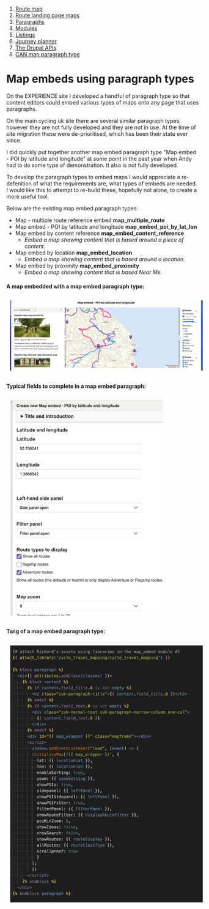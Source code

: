 1. [Route map](route-content-type.md)
2. [Route landing page maps](route-landing-page-content-type.md)
3. [Paragraphs](paragraph-embeds.md)
4. [Modules](relevant-modules.md)
5. [Listings](listing-pages.md)
6. [Journey planner](journey-planner.md)
7. [The Drupal APIs](api.md)
8. [CAN map paragraph type](can.md)

# Map embeds using paragraph types
On the EXPERIENCE site I developed a handful of paragraph type so that content editors could embed various types of maps onto any page that uses paragraphs.

On the main cycling uk site there are several similar paragraph types, however they are not fully developed and they are not in use. At the time of site migration these were de-prioritised, which has been their state ever since.

I did quickly put together another map embed paragraph type "Map embed - POI by latitude and longitude" at some point in the past year when Andy had to do some type of demonstration.  It also is not fully developed.

To develop the paragraph types to embed maps I would appreciate a re-defenition of what the requirements are, what types of embeds are needed.  I would like this to attempt to re-build these, hopefully not alone, to create a more useful tool.

Below are the existing map embed paragraph types:
- Map - multiple route reference embed **map_multiple_route**
- Map embed - POI by latitude and longitude **map_embed_poi_by_lat_lon**
- Map embed by content reference **map_embed_content_reference**
    - *Embed a map showing content that is based around a piece of content.*
- Map embed by location **map_embed_location**
    - *Embed a map showing content that is based around a location.*
- Map embed by proximity **map_embed_proximity**
    - *Embed a map showing content that is based Near Me.*

#### A map embedded with a map embed paragraph type:
<img src="assets/map-doc-paragraph-type.png" alt="Map embeds using paragraph type" style="padding: 10px;"/>

#### Typical fields to complete in a map embed paragraph:
<img src="assets/map-doc-paragraph-type-fields.png" alt="Map embed paragraph fields" style="padding: 10px; max-width: 400px; height: auto;"/>

#### Twig of a map embed paragraph type:
<img src="assets/map-doc-paragraph-type-twig.png" alt="Map embeds paragraph type twig" style="padding: 10px;"/>
